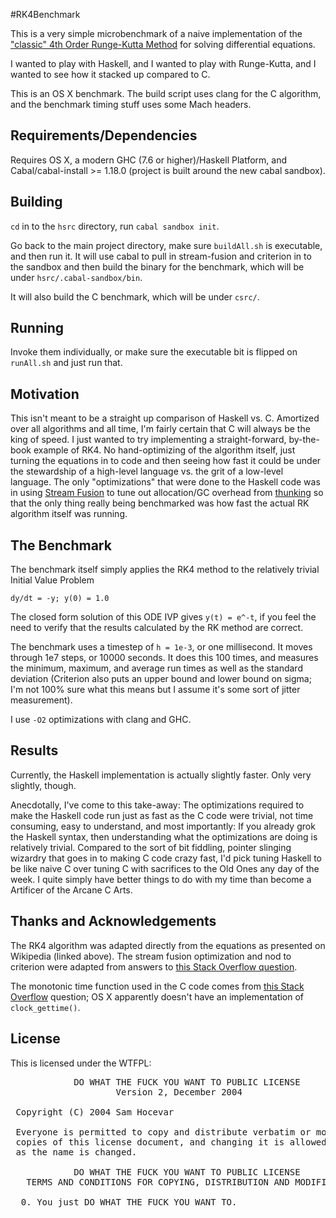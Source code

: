 #RK4Benchmark

This is a very simple microbenchmark of a naive implementation of the ["classic" 4th Order Runge-Kutta Method](http://en.wikipedia.org/wiki/Runge%E2%80%93Kutta) for solving differential equations.

I wanted to play with Haskell, and I wanted to play with Runge-Kutta, and I wanted to see how it stacked up compared to C.

This is an OS X benchmark.  The build script uses clang for the C algorithm, and the benchmark timing stuff uses some Mach headers.

## Requirements/Dependencies

Requires OS X, a modern GHC (7.6 or higher)/Haskell Platform, and Cabal/cabal-install >= 1.18.0 (project is built around the new cabal sandbox).

## Building

`cd` in to the `hsrc` directory, run `cabal sandbox init`.

Go back to the main project directory, make sure `buildAll.sh` is executable, and then run it.  It will use cabal to pull in stream-fusion and criterion in to the sandbox and then build the binary for the benchmark, which will be under `hsrc/.cabal-sandbox/bin`.

It will also build the C benchmark, which will be under `csrc/`.

## Running

Invoke them individually, or make sure the executable bit is flipped on `runAll.sh` and just run that.

## Motivation

This isn't meant to be a straight up comparison of Haskell vs. C.  Amortized over all algorithms and all time, I'm fairly certain that C will always be the king of speed.  I just wanted to try implementing a straight-forward, by-the-book example of RK4.  No hand-optimizing of the algorithm itself, just turning the equations in to code and then seeing how fast it could be under the stewardship of a high-level language vs. the grit of a low-level language. The only "optimizations" that were done to the Haskell code was in using [Stream Fusion](http://hackage.haskell.org/package/stream-fusion) to tune out allocation/GC overhead from [thunking](http://www.haskell.org/haskellwiki/Thunk) so that the only thing really being benchmarked was how fast the actual RK algorithm itself was running.

## The Benchmark

The benchmark itself simply applies the RK4 method to the relatively trivial Initial Value Problem

    dy/dt = -y; y(0) = 1.0

The closed form solution of this ODE IVP gives `y(t) = e^-t`, if you feel the need to verify that the results calculated by the RK method are correct.

The benchmark uses a timestep of `h = 1e-3`, or one millisecond.  It moves through 1e7 steps, or 10000 seconds. It does this 100 times, and measures the minimum, maximum, and average run times as well as the standard deviation (Criterion also puts an upper bound and lower bound on sigma; I'm not 100% sure what this means but I assume it's some sort of jitter measurement).

I use `-O2` optimizations with clang and GHC.

## Results

Currently, the Haskell implementation is actually slightly faster.  Only very slightly, though.

Anecdotally, I've come to this take-away:  The optimizations required to make the Haskell code run just as fast as the C code were trivial, not time consuming, easy to understand, and most importantly: If you already grok the Haskell syntax, then understanding what the optimizations are doing is relatively trivial.  Compared to the sort of bit fiddling, pointer slinging wizardry that goes in to making C code crazy fast, I'd pick tuning Haskell to be like naive C over tuning C with sacrifices to the Old Ones any day of the week.  I quite simply have better things to do with my time than become a Artificer of the Arcane C Arts.

## Thanks and Acknowledgements

The RK4 algorithm was adapted directly from the equations as presented on Wikipedia (linked above).  The stream fusion optimization and nod to criterion were adapted from answers to [this Stack Overflow question](http://stackoverflow.com/questions/18578370/haskell-performance-struggling-with-utilizing-profiling-results-and-basic-tunin).

The monotonic time function used in the C code comes from [this Stack Overflow](http://stackoverflow.com/questions/5167269/clock-gettime-alternative-in-mac-os-x) question; OS X apparently doesn't have an implementation of `clock_gettime()`.

## License

This is licensed under the WTFPL:

<pre>
            DO WHAT THE FUCK YOU WANT TO PUBLIC LICENSE
                    Version 2, December 2004

 Copyright (C) 2004 Sam Hocevar <sam@hocevar.net>

 Everyone is permitted to copy and distribute verbatim or modified
 copies of this license document, and changing it is allowed as long
 as the name is changed.

            DO WHAT THE FUCK YOU WANT TO PUBLIC LICENSE
   TERMS AND CONDITIONS FOR COPYING, DISTRIBUTION AND MODIFICATION

  0. You just DO WHAT THE FUCK YOU WANT TO.
</pre>
